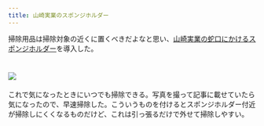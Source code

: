 ```yaml
---
title: 山崎実業のスポンジホルダー
---
```

掃除用品は掃除対象の近くに置くべきだよなと思い、[山崎実業の蛇口にかけるスポンジホルダー](https://www.amazon.co.jp/dp/B07MM4GC6P)を導入した。

![](https://lh3.googleusercontent.com/VpX3VH5vodmK5KnY92ZQCQIugIpmkrQMO8Qzs9ZqF-T5rG9LtpzRm7yFquvEMqmQfZ07RaZdH_Jm5aFkwmyRG9maXTo1OCTGIlOmGVSZTenbhK01MK9XKOZV23YdvIeH1to1R8_by8HS2KF5ONBBbpCo2P79UjQZjzuffDdYJUjxe5hHugxFgmud)
===============================================================================================================================================================================================================================

これで気になったときにいつでも掃除できる。写真を撮って記事に載せていたら気になったので、早速掃除した。こういうものを付けるとスポンジホルダー付近が掃除しにくくなるものだけど、これは引っ張るだけで外せて掃除しやすい。
